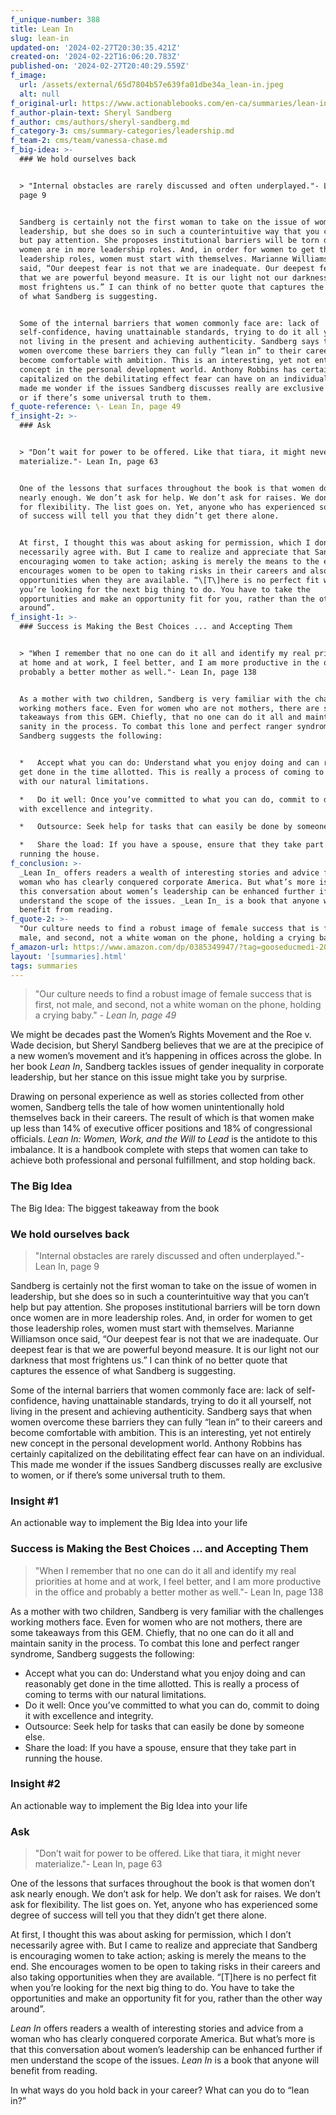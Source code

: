 ```yaml
---
f_unique-number: 388
title: Lean In
slug: lean-in
updated-on: '2024-02-27T20:30:35.421Z'
created-on: '2024-02-22T16:06:20.783Z'
published-on: '2024-02-27T20:40:29.559Z'
f_image:
  url: /assets/external/65d7804b57e639fa01dbe34a_lean-in.jpeg
  alt: null
f_original-url: https://www.actionablebooks.com/en-ca/summaries/lean-in/
f_author-plain-text: Sheryl Sandberg
f_author: cms/authors/sheryl-sandberg.md
f_category-3: cms/summary-categories/leadership.md
f_team-2: cms/team/vanessa-chase.md
f_big-idea: >-
  ### We hold ourselves back


  > "Internal obstacles are rarely discussed and often underplayed."- Lean In,
  page 9


  Sandberg is certainly not the first woman to take on the issue of women in
  leadership, but she does so in such a counterintuitive way that you can’t help
  but pay attention. She proposes institutional barriers will be torn down once
  women are in more leadership roles. And, in order for women to get those
  leadership roles, women must start with themselves. Marianne Williamson once
  said, “Our deepest fear is not that we are inadequate. Our deepest fear is
  that we are powerful beyond measure. It is our light not our darkness that
  most frightens us.” I can think of no better quote that captures the essence
  of what Sandberg is suggesting.


  Some of the internal barriers that women commonly face are: lack of
  self-confidence, having unattainable standards, trying to do it all yourself,
  not living in the present and achieving authenticity. Sandberg says that when
  women overcome these barriers they can fully “lean in” to their careers and
  become comfortable with ambition. This is an interesting, yet not entirely new
  concept in the personal development world. Anthony Robbins has certainly
  capitalized on the debilitating effect fear can have on an individual. This
  made me wonder if the issues Sandberg discusses really are exclusive to women,
  or if there’s some universal truth to them.
f_quote-reference: \- Lean In, page 49
f_insight-2: >-
  ### Ask


  > "Don’t wait for power to be offered. Like that tiara, it might never
  materialize."- Lean In, page 63


  One of the lessons that surfaces throughout the book is that women don’t ask
  nearly enough. We don’t ask for help. We don’t ask for raises. We don’t ask
  for flexibility. The list goes on. Yet, anyone who has experienced some degree
  of success will tell you that they didn’t get there alone.


  At first, I thought this was about asking for permission, which I don’t
  necessarily agree with. But I came to realize and appreciate that Sandberg is
  encouraging women to take action; asking is merely the means to the end. She
  encourages women to be open to taking risks in their careers and also taking
  opportunities when they are available. “\[T\]here is no perfect fit when
  you’re looking for the next big thing to do. You have to take the
  opportunities and make an opportunity fit for you, rather than the other way
  around”.
f_insight-1: >-
  ### Success is Making the Best Choices ... and Accepting Them


  > "When I remember that no one can do it all and identify my real priorities
  at home and at work, I feel better, and I am more productive in the office and
  probably a better mother as well."- Lean In, page 138


  As a mother with two children, Sandberg is very familiar with the challenges
  working mothers face. Even for women who are not mothers, there are some
  takeaways from this GEM. Chiefly, that no one can do it all and maintain
  sanity in the process. To combat this lone and perfect ranger syndrome,
  Sandberg suggests the following:


  *   Accept what you can do: Understand what you enjoy doing and can reasonably
  get done in the time allotted. This is really a process of coming to terms
  with our natural limitations.

  *   Do it well: Once you’ve committed to what you can do, commit to doing it
  with excellence and integrity.

  *   Outsource: Seek help for tasks that can easily be done by someone else.

  *   Share the load: If you have a spouse, ensure that they take part in
  running the house.
f_conclusion: >-
  _Lean In_ offers readers a wealth of interesting stories and advice from a
  woman who has clearly conquered corporate America. But what’s more is that
  this conversation about women’s leadership can be enhanced further if men
  understand the scope of the issues. _Lean In_ is a book that anyone will
  benefit from reading.
f_quote-2: >-
  "Our culture needs to find a robust image of female success that is first, not
  male, and second, not a white woman on the phone, holding a crying baby."
f_amazon-url: https://www.amazon.com/dp/0385349947/?tag=gooseducmedi-20
layout: '[summaries].html'
tags: summaries
---
```


> "Our culture needs to find a robust image of female success that is first, not male, and second, not a white woman on the phone, holding a crying baby." _\- Lean In, page 49_

We might be decades past the Women’s Rights Movement and the Roe v. Wade decision, but Sheryl Sandberg believes that we are at the precipice of a new women’s movement and it’s happening in offices across the globe. In her book _Lean In_, Sandberg tackles issues of gender inequality in corporate leadership, but her stance on this issue might take you by surprise.

Drawing on personal experience as well as stories collected from other women, Sandberg tells the tale of how women unintentionally hold themselves back in their careers. The result of which is that women make up less than 14% of executive officer positions and 18% of congressional officials. _Lean In: Women, Work, and the Will to Lead_ is the antidote to this imbalance. It is a handbook complete with steps that women can take to achieve both professional and personal fulfillment, and stop holding back.

### The Big Idea

The Big Idea: The biggest takeaway from the book

### We hold ourselves back

> "Internal obstacles are rarely discussed and often underplayed."- Lean In, page 9

Sandberg is certainly not the first woman to take on the issue of women in leadership, but she does so in such a counterintuitive way that you can’t help but pay attention. She proposes institutional barriers will be torn down once women are in more leadership roles. And, in order for women to get those leadership roles, women must start with themselves. Marianne Williamson once said, “Our deepest fear is not that we are inadequate. Our deepest fear is that we are powerful beyond measure. It is our light not our darkness that most frightens us.” I can think of no better quote that captures the essence of what Sandberg is suggesting.

Some of the internal barriers that women commonly face are: lack of self-confidence, having unattainable standards, trying to do it all yourself, not living in the present and achieving authenticity. Sandberg says that when women overcome these barriers they can fully “lean in” to their careers and become comfortable with ambition. This is an interesting, yet not entirely new concept in the personal development world. Anthony Robbins has certainly capitalized on the debilitating effect fear can have on an individual. This made me wonder if the issues Sandberg discusses really are exclusive to women, or if there’s some universal truth to them.

### Insight #1

An actionable way to implement the Big Idea into your life

### Success is Making the Best Choices ... and Accepting Them

> "When I remember that no one can do it all and identify my real priorities at home and at work, I feel better, and I am more productive in the office and probably a better mother as well."- Lean In, page 138

As a mother with two children, Sandberg is very familiar with the challenges working mothers face. Even for women who are not mothers, there are some takeaways from this GEM. Chiefly, that no one can do it all and maintain sanity in the process. To combat this lone and perfect ranger syndrome, Sandberg suggests the following:

*   Accept what you can do: Understand what you enjoy doing and can reasonably get done in the time allotted. This is really a process of coming to terms with our natural limitations.
*   Do it well: Once you’ve committed to what you can do, commit to doing it with excellence and integrity.
*   Outsource: Seek help for tasks that can easily be done by someone else.
*   Share the load: If you have a spouse, ensure that they take part in running the house.

### Insight #2

An actionable way to implement the Big Idea into your life

### Ask

> "Don’t wait for power to be offered. Like that tiara, it might never materialize."- Lean In, page 63

One of the lessons that surfaces throughout the book is that women don’t ask nearly enough. We don’t ask for help. We don’t ask for raises. We don’t ask for flexibility. The list goes on. Yet, anyone who has experienced some degree of success will tell you that they didn’t get there alone.

At first, I thought this was about asking for permission, which I don’t necessarily agree with. But I came to realize and appreciate that Sandberg is encouraging women to take action; asking is merely the means to the end. She encourages women to be open to taking risks in their careers and also taking opportunities when they are available. “\[T\]here is no perfect fit when you’re looking for the next big thing to do. You have to take the opportunities and make an opportunity fit for you, rather than the other way around”.

_Lean In_ offers readers a wealth of interesting stories and advice from a woman who has clearly conquered corporate America. But what’s more is that this conversation about women’s leadership can be enhanced further if men understand the scope of the issues. _Lean In_ is a book that anyone will benefit from reading.

In what ways do you hold back in your career? What can you do to “lean in?”
